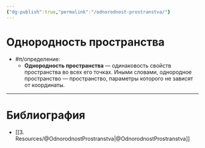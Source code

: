 ```yaml
---
{"dg-publish":true,"permalink":"/odnorodnost-prostranstva/"}
---
```



# Однородность пространства

- #π/определение:
	- **Однородность пространства** — одинаковость свойств пространства во всех его точках. Иными словами, однородное пространство — пространство, параметры которого не зависят от координаты.

---

# Библиография

- [[3. Resources/@OdnorodnostProstranstva\|@OdnorodnostProstranstva]]
